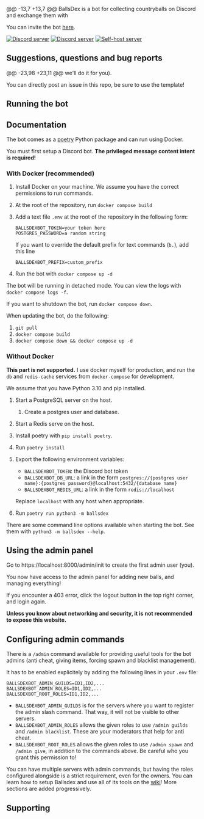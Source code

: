 @@ -13,7 +13,7 @@ BallsDex is a bot for collecting countryballs on Discord and exchange them with

You can invite the bot [here](https://discord.com/api/oauth2/authorize?client_id=999736048596816014&permissions=537193536&scope=bot%20applications.commands).

[![Discord server](https://discordapp.com/api/guilds/1049118743101452329/embed.png?style=banner3)](https://discord.gg/Qn2Rkdkxwc)
[![Discord server](https://discordapp.com/api/guilds/1049118743101452329/embed.png?style=banner3)](https://discord.gg/Qn2Rkdkxwc) [![Self-host server](https://discordapp.com/api/guilds/1078701108500897923/embed.png?style=banner3)](https://discord.gg/M4gVaRrRDe)

## Suggestions, questions and bug reports

@@ -23,98 +23,11 @@ we'll do it for you).

You can directly post an issue in this repo, be sure to use the template!

## Running the bot
## Documentation

The bot comes as a [poetry](https://python-poetry.org/) Python package and can run using Docker.

You must first setup a Discord bot. **The privileged message content intent is required!**

### With Docker (recommended)

1. Install Docker on your machine. We assume you have the correct permissions to run commands.
2. At the root of the repository, run `docker compose build`
3. Add a text file `.env` at the root of the repository in the following form:

   ```env
   BALLSDEXBOT_TOKEN=your token here
   POSTGRES_PASSWORD=a random string
   ```

   If you want to override the default prefix for text commands (`b.`), add this line

   ```env
   BALLSDEXBOT_PREFIX=custom_prefix
   ```

4. Run the bot with `docker compose up -d`

The bot will be running in detached mode. You can view the logs with `docker compose logs -f`.

If you want to shutdown the bot, run `docker compose down`.

When updating the bot, do the following:

1. `git pull`
2. `docker compose build`
3. `docker compose down && docker compose up -d`

### Without Docker

**This part is not supported.** I use docker myself for production, and run the `db` and
`redis-cache` services from `docker-compose` for development.

We assume that you have Python 3.10 and pip installed.

1. Start a PostgreSQL server on the host.
   1. Create a postgres user and database.
2. Start a Redis serve on the host.
3. Install poetry with `pip install poetry`.
4. Run `poetry install`
5. Export the following environment variables:

   - `BALLSDEXBOT_TOKEN`: the Discord bot token
   - `BALLSDEXBOT_DB_URL`: a link in the form `postgres://{postgres user name}:{postgres password}@localhost:5432/{database name}`
   - `BALLSDEXBOT_REDIS_URL`: a link in the form `redis://localhost`

   Replace `localhost` with any host when appropriate.

6. Run `poetry run python3 -m ballsdex`

There are some command line options available when starting the bot.
See them with `python3 -m ballsdex --help`.

## Using the admin panel

Go to https://localhost:8000/admin/init to create the first admin user (you).

You now have access to the admin panel for adding new balls, and managing everything!

If you encounter a 403 error, click the logout button in the top right corner, and login again.

**Unless you know about networking and security, it is not recommended to expose this website.**

## Configuring admin commands

There is a `/admin` command available for providing useful tools for the bot admins (anti cheat,
giving items, forcing spawn and blacklist management).

It has to be enabled explicitely by adding the following lines in your `.env` file:

```env
BALLSDEXBOT_ADMIN_GUILDS=ID1,ID2,...
BALLSDEXBOT_ADMIN_ROLES=ID1,ID2,...
BALLSDEXBOT_ROOT_ROLES=ID1,ID2,...
```

- `BALLSDEXBOT_ADMIN_GUILDS` is for the servers where you want to register the admin slash command.
  That way, it will not be visible to other servers.
- `BALLSDEXBOT_ADMIN_ROLES` allows the given roles to use `/admin guilds` and `/admin blacklist`.
  These are your moderators that help for anti cheat.
- `BALLSDEXBOT_ROOT_ROLES` allows the given roles to use `/admin spawn` and `/admin give`, in
  addition to the commands above. Be careful who you grant this permission to!

You can have multiple servers with admin commands, but having the roles configured alongside is a
strict requirement, even for the owners.
You can learn how to setup Ballsdex and use all of its tools on the
[wiki](https://github.com/laggron42/BallsDex-Discordbot/wiki/)!
More sections are added progressively.

## Supporting

